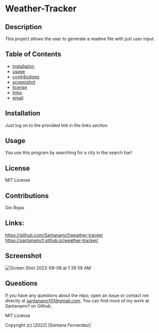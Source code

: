 # Weather-Tracker

  ## Description
  This project allows the user to generate a readme file with just user input.
  
  
  ## Table of Contents
  * [installation](#installation)
  * [usage](#usage)
  * [contributions](#contributions)
  * [screenshot](#screenshot)
  * [license](#license)
  * [links](#links)
  * [email](#email)
  
  ## Installation
  Just log on to the provided link in the links section.
  
  ## Usage
  You use this program by searching for a city in the search bar!
  
  ## License
  MIT License
  
  ## Contributions
  Gio Rojas
  
  ## Links:
  https://github.com/Santanamcf/weather-tracker
  https://santanamcf.github.io/weather-tracker/
  
  ## Screenshot
  ![Screen Shot 2022-09-06 at 1 39 58 AM](https://user-images.githubusercontent.com/107505577/188588981-f15c87a2-4729-43b5-9ccc-16cdfe2b09c0.png)


  
  ## Questions
  If you have any questions about the repo, open an issue or contact me directly at santanamcf01@gmail.com. You   can find more of my work at Santanamcf on Github.

MIT License

Copyright (c) [2022] [Santana Fernandez]
